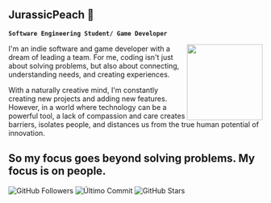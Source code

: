 ## JurassicPeach 🌱
**``Software Engineering Student/ Game Developer``**

<img src="https://media.tenor.com/gWrMfh2cnt8AAAAi/windows-windows-7.gif" width="150px" align="right">
I'm an indie software and game developer with a dream of leading a team. For me, coding isn't just about solving problems, but also about connecting, understanding needs, and creating experiences.

With a naturally creative mind, I'm constantly creating new projects and adding new features. However, in a world where technology can be a powerful tool, a lack of compassion and care creates barriers, isolates people, and distances us from the true human potential of innovation.

So my focus goes beyond solving problems. **My focus is on people.**
<br clear="right"/>
---
![GitHub Followers](https://img.shields.io/github/followers/JurassicPeach?style=plastic&color=blue&label=Followers&logo=github&logoColor=white)
![Último Commit](https://img.shields.io/github/last-commit/JurassicPeach/JurassicPeach?style=plastic&color=blue&label=🕛%20LastCommit)
![GitHub Stars](https://img.shields.io/github/stars/JurassicPeach/JurassicPeach?style=plastic&color=blue&label=⭐%20Estrelas)
<!--
**JurassicPeach/JurassicPeach** is a ✨ _special_ ✨ repository because its `README.md` (this file) appears on your GitHub profile.

Here are some ideas to get you started:

- 🔭 I’m currently working on ...
- 🌱 I’m currently learning ... 
- 👯 I’m looking to collaborate on ...
- 🤔 I’m looking for help with ...
- 💬 Ask me about ...
- 📫 How to reach me: ...
- 😄 Pronouns: ...
- ⚡ Fun fact: ...
-->

